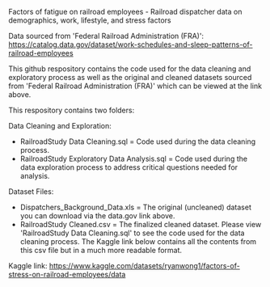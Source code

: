 Factors of fatigue on railroad employees - Railroad dispatcher data on demographics, work, lifestyle, and stress factors

Data sourced from 'Federal Railroad Administration (FRA)': https://catalog.data.gov/dataset/work-schedules-and-sleep-patterns-of-railroad-employees

This github respository contains the code used for the data cleaning and exploratory process as well as the original and cleaned datasets sourced from 'Federal Railroad Administration (FRA)' which can be viewed at the link above.

This respository contains two folders:

Data Cleaning and Exploration:
- RailroadStudy Data Cleaning.sql = Code used during the data cleaning process.
- RailroadStudy Exploratory Data Analysis.sql = Code used during the data exploration process to address critical questions needed for analysis.

Dataset Files:
- Dispatchers_Background_Data.xls = The original (uncleaned) dataset you can download via the data.gov link above.
- RailroadStudy Cleaned.csv = The finalized cleaned dataset. Please view 'RailroadStudy Data Cleaning.sql' to see the code used for the data cleaning process. The Kaggle link below contains all the contents from this csv file but in a much more readable format.

Kaggle link: https://www.kaggle.com/datasets/ryanwong1/factors-of-stress-on-railroad-employees/data
